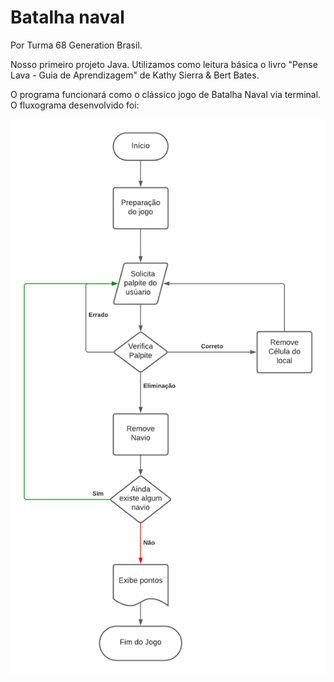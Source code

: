 
# Batalha naval

Por Turma 68 Generation Brasil.

Nosso primeiro projeto Java. Utilizamos como leitura básica o livro "Pense Lava - Guia de Aprendizagem" de Kathy Sierra & Bert Bates.

O programa funcionará como o clássico jogo de Batalha Naval via terminal. O fluxograma desenvolvido foi:

![fluxograma_inicial](https://github.com/WallyssonChristian/batalha_naval/blob/main/references/batalha_naval.png)
